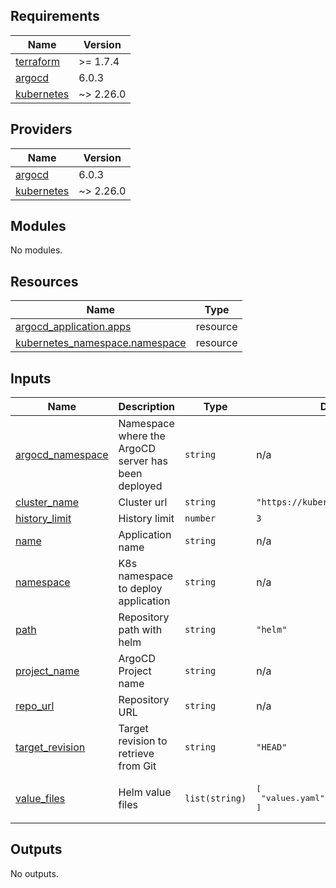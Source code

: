 <!-- BEGIN_TF_DOCS -->
## Requirements

| Name | Version |
|------|---------|
| <a name="requirement_terraform"></a> [terraform](#requirement\_terraform) | >= 1.7.4 |
| <a name="requirement_argocd"></a> [argocd](#requirement\_argocd) | 6.0.3 |
| <a name="requirement_kubernetes"></a> [kubernetes](#requirement\_kubernetes) | ~> 2.26.0 |

## Providers

| Name | Version |
|------|---------|
| <a name="provider_argocd"></a> [argocd](#provider\_argocd) | 6.0.3 |
| <a name="provider_kubernetes"></a> [kubernetes](#provider\_kubernetes) | ~> 2.26.0 |

## Modules

No modules.

## Resources

| Name | Type |
|------|------|
| [argocd_application.apps](https://registry.terraform.io/providers/oboukili/argocd/6.0.3/docs/resources/application) | resource |
| [kubernetes_namespace.namespace](https://registry.terraform.io/providers/hashicorp/kubernetes/latest/docs/resources/namespace) | resource |

## Inputs

| Name | Description | Type | Default | Required |
|------|-------------|------|---------|:--------:|
| <a name="input_argocd_namespace"></a> [argocd\_namespace](#input\_argocd\_namespace) | Namespace where the ArgoCD server has been deployed | `string` | n/a | yes |
| <a name="input_cluster_name"></a> [cluster\_name](#input\_cluster\_name) | Cluster url | `string` | `"https://kubernetes.default.svc"` | no |
| <a name="input_history_limit"></a> [history\_limit](#input\_history\_limit) | History limit | `number` | `3` | no |
| <a name="input_name"></a> [name](#input\_name) | Application name | `string` | n/a | yes |
| <a name="input_namespace"></a> [namespace](#input\_namespace) | K8s namespace to deploy application | `string` | n/a | yes |
| <a name="input_path"></a> [path](#input\_path) | Repository path with helm | `string` | `"helm"` | no |
| <a name="input_project_name"></a> [project\_name](#input\_project\_name) | ArgoCD Project name | `string` | n/a | yes |
| <a name="input_repo_url"></a> [repo\_url](#input\_repo\_url) | Repository URL | `string` | n/a | yes |
| <a name="input_target_revision"></a> [target\_revision](#input\_target\_revision) | Target revision to retrieve from Git | `string` | `"HEAD"` | no |
| <a name="input_value_files"></a> [value\_files](#input\_value\_files) | Helm value files | `list(string)` | <pre>[<br>  "values.yaml"<br>]</pre> | no |

## Outputs

No outputs.
<!-- END_TF_DOCS -->
